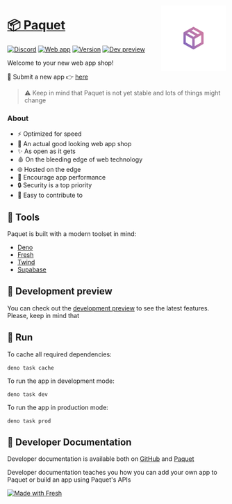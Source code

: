 <img
	align="right"
	src="/resources/rounded-logo.png"
	alt="Paquet logo"
	height="150px"
/>

# [📦 Paquet](https://paquet.shop)

[![Discord](https://img.shields.io/badge/discord-join-success?style=for-the-badge&logo=discord)](https://discord.paquet.shop)
[![Web app](https://img.shields.io/website?style=for-the-badge&label=Web%20app&url=https%3A%2F%2Fpaquet.shop)](https://paquet.shop)
[![Version](https://img.shields.io/badge/dynamic/json?color=success&label=version&query=%24.version&url=https%3A%2F%2Fgithub.com%2Fnotangelmario%2Fpaquet%2Fraw%2Fmain%2Fapp.json&style=for-the-badge)](https://github.com/notangelmario/paquet/releases)
[![Dev preview](https://img.shields.io/website?style=for-the-badge&label=Dev%20Preview&url=https%3A%2F%2Fdev.paquet.shop)](https://dev.paquet.shop)

Welcome to your new web app shop!

👋 Submit a new app 👉 [here](https://github.com/notangelmario/paquet/issues/new?labels=new+app&template=app-request.md&title=)

> ⚠ Keep in mind that Paquet is not yet stable and lots of things might change

### About
* ⚡ Optimized for speed
* 💄 An actual good looking web app shop
* ✨ As open as it gets
* 🩸 On the bleeding edge of web technology
* 🌐 Hosted on the edge
* 🚀 Encourage app performance
* 🔒 Security is a top priority
* 🎈 Easy to contribute to

## 🧰 Tools
Paquet is built with a modern toolset in mind:
- [Deno](https://deno.land)
- [Fresh](https://fresh.deno.dev)
- [Twind](https://twind.dev)
- [Supabase](https://supabase.com)

## 🚧 Development preview

You can check out the [development preview](https://dev.paquet.shop) to see the latest features. Please, keep in mind that

## 🔨 Run
To cache all required dependencies:
```
deno task cache
```
To run the app in development mode:
```
deno task dev
```
To run the app in production mode:
```
deno task prod
```

## 📄 Developer Documentation

Developer documentation is available both on [GitHub](/docs/developer/getting-started.md) and
[Paquet](https://paquet.shop/developer/docs/getting-started)

Developer documentation teaches you how you can add your own app to Paquet or build an app using Paquet's APIs

[![Made with Fresh](https://fresh.deno.dev/fresh-badge.svg)](https://fresh.deno.dev)